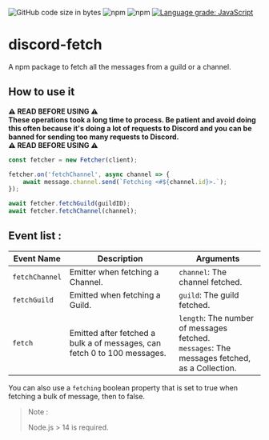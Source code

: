 ![GitHub code size in bytes](https://img.shields.io/github/languages/code-size/Ayfri/discord-fetch-messages)
![npm](https://img.shields.io/npm/dt/discord-fetch-messages)
![npm](https://img.shields.io/npm/v/discord-fetch-messages?label=latest%20version)
[![Language grade: JavaScript](https://img.shields.io/lgtm/grade/javascript/g/Ayfri/discord-fetch-messages.svg?logo=lgtm&logoWidth=18)](https://lgtm.com/projects/g/Ayfri/discord-fetch-messages/context:javascript)

# discord-fetch

A npm package to fetch all the messages from a guild or a channel.

## How to use it

<strong>⚠️ READ BEFORE USING ⚠️ <br>
These operations took a long time to process. Be patient and avoid doing this often because it's doing a lot of requests to Discord and you can be banned for sending too many requests to Discord. <br>
⚠️ READ BEFORE USING ⚠️
</strong>

```js
const fetcher = new Fetcher(client);

fetcher.on('fetchChannel', async channel => {
	await message.channel.send(`Fetching <#${channel.id}>.`);
});

await fetcher.fetchGuild(guildID);
await fetcher.fetchChannel(channel);
```

##

## Event list :

| Event Name     | Description                                                              | Arguments                                                                                        |
| -------------- | ------------------------------------------------------------------------ | ------------------------------------------------------------------------------------------------ |
| `fetchChannel` | Emitter when fetching a Channel.                                         | `channel`: The channel fetched.                                                                  |
| `fetchGuild`   | Emitted when fetching a Guild.                                           | `guild`: The guild fetched.                                                                      |
| `fetch`        | Emitted after fetched a bulk a of messages, can fetch 0 to 100 messages. | `length`: The number of messages fetched.<br/>`messages`: The messages fetched, as a Collection. |

You can also use a `fetching` boolean property that is set to true when fetching a bulk of message, then to false.

> Note :
>
> Node.js > 14 is required.
